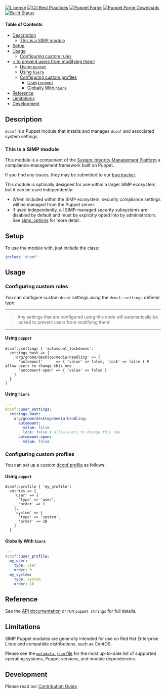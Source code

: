 [![License](https://img.shields.io/:license-apache-blue.svg)](http://www.apache.org/licenses/LICENSE-2.0.html)
[![CII Best Practices](https://bestpractices.coreinfrastructure.org/projects/73/badge)](https://bestpractices.coreinfrastructure.org/projects/73)
[![Puppet Forge](https://img.shields.io/puppetforge/v/simp/dconf.svg)](https://forge.puppetlabs.com/simp/dconf)
[![Puppet Forge Downloads](https://img.shields.io/puppetforge/dt/simp/dconf.svg)](https://forge.puppetlabs.com/simp/dconf)
[![Build Status](https://travis-ci.org/simp/pupmod-simp-dconf.svg)](https://travis-ci.org/simp/pupmod-simp-dconf)

#### Table of Contents

<!-- vim-markdown-toc GFM -->

* [Description](#description)
  * [This is a SIMP module](#this-is-a-simp-module)
* [Setup](#setup)
* [Usage](#usage)
  * [Configuring custom rules](#configuring-custom-rules)
* [> to prevent users from modifying them!](#-to-prevent-users-from-modifying-them)
    * [Using `puppet`](#using-puppet)
    * [Using `hiera`](#using-hiera)
  * [Configuring custom profiles](#configuring-custom-profiles)
    * [Using `puppet`](#using-puppet-1)
    * [Globally With `hiera`](#globally-with-hiera)
* [Reference](#reference)
* [Limitations](#limitations)
* [Development](#development)

<!-- vim-markdown-toc -->

## Description

`dconf` is a Puppet module that installs and manages `dconf` and associated system settings.

### This is a SIMP module

This module is a component of the [System Integrity Management Platform](https://simp-project.com)
a compliance-management framework built on Puppet.

If you find any issues, they may be submitted to our [bug tracker](https://simp-project.atlassian.net/).

This module is optimally designed for use within a larger SIMP ecosystem, but
it can be used independently:

 * When included within the SIMP ecosystem, security compliance settings will
   be managed from the Puppet server.
 * If used independently, all SIMP-managed security subsystems are disabled by
   default and must be explicitly opted into by administrators.  See
   [simp_options](https://github.com/simp/pupmod-simp-simp_options) for more
   detail.

## Setup

To use the module with, just include the class:

```ruby
include 'dconf'
```

## Usage

### Configuring custom rules

You can configure custom ``dconf`` settings using the ``dconf::settings``
defined type.

---
> Any settings that are configured using this code will automatically be locked
> to prevent users from modifying them!
---

#### Using `puppet`

```puppet
dconf::settings { 'automount_lockdowns':
  settings_hash => {
    'org/gnome/desktop/media-handling' => {
      'automount'      => { 'value' => false, 'lock' => false } # allow users to change this one
      'automount-open' => { 'value' => false }
    }
  }
}
```

#### Using `hiera`

```yaml
---
dconf::user_settings:
  settings_hash:
    org/gnome/desktop/media-handling:
      automount:
        value: false
        lock: false # allow users to change this one
      automount-open:
        value: false
```

### Configuring custom profiles

You can set up a custom [dconf profile](https://help.gnome.org/admin//system-admin-guide/3.8/dconf-profiles.html.en) as follows:

#### Using `puppet`

```puppet
dconf::profile { 'my_profile':
  entries => {
    'user' => {
      'type' => 'user',
      'order' => 1
    },
    'system' => {
      'type' => 'system',
      'order' => 10
    }
  }
```

#### Globally With `hiera`

```yaml
---
dconf::user_profile:
  my_user:
    type: user
    order: 0
  my_system:
    type: system
    order: 10
```

## Reference

See the [API documentation](./REFERENCE.md) or run `puppet strings` for full
details.

## Limitations

SIMP Puppet modules are generally intended for use on Red Hat Enterprise Linux
and compatible distributions, such as CentOS.

Please see the [`metadata.json` file](./metadata.json) for the most up-to-date
list of supported operating systems, Puppet versions, and module dependencies.

## Development

Please read our [Contribution Guide](https://simp.readthedocs.io/en/stable/contributors_guide/index.html)
